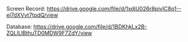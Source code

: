 Screen Record: 
https://drive.google.com/file/d/1xdjU026r8pivIC8p1--el7dXVvt7tpdQ/view

Database:
https://drive.google.com/file/d/1BDKhkLx2B-ZQLILlBthuTD0MDW9F7ZdY/view
